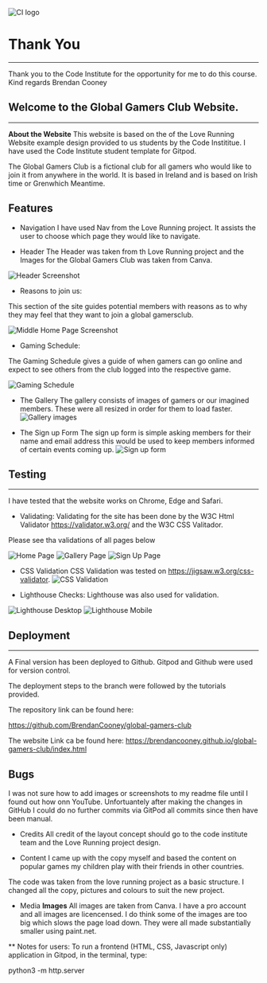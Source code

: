 ![CI logo](https://codeinstitute.s3.amazonaws.com/fullstack/ci_logo_small.png)


# Thank You
------
Thank you to the Code Institute for the opportunity for me to do this course. 
Kind regards
Brendan Cooney 

## Welcome to the Global Gamers Club Website. 
------
**About the Website**
This website is based on the of the Love Running Website example design provided to us students by the Code Instititue.
I have used the Code Institute student template for Gitpod.

The Global Gamers Club is a fictional club for all gamers who would like to join it from anywhere in the world.
It is based in Ireland and is based on Irish time or Grenwhich Meantime.

## Features

* Navigation
I have used Nav from the Love Running project. It assists the user to choose which page they would like to navigate.

* Header
The Header was taken from th Love Running project and the Images for the Global Gamers Club was taken from Canva. 

![Header Screenshot](https://github.com/BrendanCooney/global-gamers-club/blob/main/readimages/Gallery%20Top.PNG)


* Reasons to join us:

This section of the site guides potential members with reasons as to why they may feel that they want to join a global gamersclub.

![Middle Home Page Screenshot](https://github.com/BrendanCooney/global-gamers-club/blob/main/readimages/Home%20Middle.PNG)

* Gaming Schedule:

The Gaming Schedule gives a guide of when gamers can go online and expect to see others from the club logged into the respective game. 

![Gaming Schedule](https://github.com/BrendanCooney/global-gamers-club/blob/main/readimages/Home%20Bottom.PNG)

* The Gallery 
The gallery consists of images of gamers or our imagined members. These were all resized in order for them to load faster.
![Gallery images](https://github.com/BrendanCooney/global-gamers-club/blob/main/readimages/Gallery%20Top.PNG)

* The Sign up Form 
The sign up form is simple asking members for their name and email address this would be used to keep members informed of certain events coming up. 
![Sign up form](https://github.com/BrendanCooney/global-gamers-club/blob/main/readimages/Sign%20up%20Top.PNG)

## Testing 

------
I have tested that the website works on Chrome, Edge and Safari. 


* Validating:
Validating for the site has been done by the W3C Html Validator https://validator.w3.org/ and the W3C CSS Valitador.

Please see tha validations of all pages below

![Home Page](https://github.com/BrendanCooney/global-gamers-club/blob/main/readimages/Home%20Page%20Validation.PNG)
![Gallery Page](https://github.com/BrendanCooney/global-gamers-club/blob/main/readimages/Gallery%20Page%20Validation.PNG)
![Sign Up Page](https://github.com/BrendanCooney/global-gamers-club/blob/main/readimages/Sign%20Up%20Page%20Validation.PNG)

* CSS Validation 
CSS Validation was tested on https://jigsaw.w3.org/css-validator. 
![CSS Validation](https://github.com/BrendanCooney/global-gamers-club/blob/main/readimages/CSS%20Validation.PNG) 

* Lighthouse Checks:
Lighthouse was also used for validation. 

![Lighthouse Desktop](https://github.com/BrendanCooney/global-gamers-club/blob/main/readimages/Lighthouse%20Home.PNG)
![Lighthouse Mobile](https://github.com/BrendanCooney/global-gamers-club/blob/main/readimages/Lighthouse%20Home.PNG)
## Deployment 
------
A Final version has been deployed to Github. Gitpod and Github were used for version control. 

The deployment steps to the branch were followed by the tutorials provided. 

The repository link can be found here:

https://github.com/BrendanCooney/global-gamers-club

The website Link ca be found here: 
https://brendancooney.github.io/global-gamers-club/index.html

## Bugs
I was not sure how to add images or screenshots to my readme file until I found out how onn YouTube. Unfortuantely after making the changes in GitHub I could do no further commits via GitPod all commits since then have been manual.    

* Credits 
All credit of the layout concept should go to the code institute team and the Love Running project design. 

* Content 
I came up with the copy myself and based the content on popular games my children play with their friends in other countries.

The code was taken from the love running project as a basic structure. I changed all the copy, pictures and colours to suit the new project.

* Media 
**Images**
All images are taken from Canva. I have a pro account and all images are licencensed. I do think some of the images are too big which slows the page load down. They were all made substantially smaller using paint.net. 

** Notes for users:
To run a frontend (HTML, CSS, Javascript only) application in Gitpod, in the terminal, type:

python3 -m http.server
